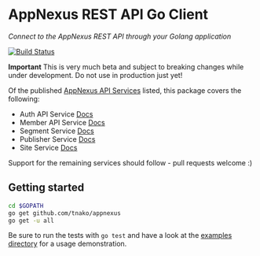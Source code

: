 AppNexus REST API Go Client
===========================
*Connect to the AppNexus REST API through your Golang application*

[![Build Status](https://travis-ci.org/tnako/appnexus.svg?branch=master)](https://travis-ci.org/tnako/appnexus)

**Important** This is very much beta and subject to breaking changes while under development. Do not use in production just yet!

Of the published [AppNexus API Services](https://wiki.appnexus.com/display/adnexusdocumentation/API+Services) listed, this package covers the following:

* Auth API Service [Docs](https://wiki.appnexus.com/display/adnexusdocumentation/Auth+API+Service)
* Member API Service [Docs](https://wiki.appnexus.com/display/adnexusdocumentation/Member+Service)
* Segment Service [Docs](https://wiki.appnexus.com/display/adnexusdocumentation/Segment+Service)
* Publisher Service [Docs](https://wiki.appnexus.com/display/api/Publisher+Service)
* Site Service [Docs](https://wiki.appnexus.com/display/api/Site+Service)

Support for the remaining services should follow - pull requests welcome :)

Getting started
--------------
```Bash
cd $GOPATH
go get github.com/tnako/appnexus
go get -u all
```

Be sure to run the tests with `go test` and have a look at the [examples directory](./examples/) for a usage demonstration.
